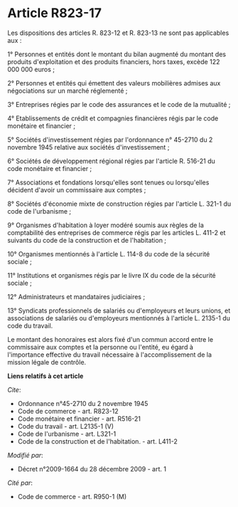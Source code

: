 # Article R823-17

Les dispositions des articles R. 823-12 et R. 823-13 ne sont pas applicables aux : 

1° Personnes et entités dont le montant du bilan augmenté du montant des produits d'exploitation et des produits financiers,
hors taxes, excède 122 000 000 euros ; 

2° Personnes et entités qui émettent des valeurs mobilières admises aux négociations sur un marché réglementé ; 

3° Entreprises régies par le code des assurances et le code de la mutualité ; 

4° Etablissements de crédit et compagnies financières régis par le code monétaire et financier ; 

5° Sociétés d'investissement régies par l'ordonnance n° 45-2710 du 2 novembre 1945 relative aux sociétés d'investissement ; 

6° Sociétés de développement régional régies par l'article R. 516-21 du code monétaire et financier ; 

7° Associations et fondations lorsqu'elles sont tenues ou lorsqu'elles décident d'avoir un commissaire aux comptes ; 

8° Sociétés d'économie mixte de construction régies par l'article L. 321-1 du code de l'urbanisme ; 

9° Organismes d'habitation à loyer modéré soumis aux règles de la comptabilité des entreprises de commerce régis par les
articles L. 411-2 et suivants du code de la construction et de l'habitation ; 

10° Organismes mentionnés à l'article L. 114-8 du code de la sécurité sociale ; 

11° Institutions et organismes régis par le livre IX du code de la sécurité sociale ; 

12° Administrateurs et mandataires judiciaires ; 

13° Syndicats professionnels de salariés ou d'employeurs et leurs unions, et associations de salariés ou d'employeurs
mentionnés à l'article L. 2135-1 du code du travail. 

Le montant des honoraires est alors fixé d'un commun accord entre le commissaire aux comptes et la personne ou l'entité, eu
égard à l'importance effective du travail nécessaire à l'accomplissement de la mission légale de contrôle.

**Liens relatifs à cet article**

_Cite_:

  - Ordonnance n°45-2710 du 2 novembre 1945
  - Code de commerce - art. R823-12
  - Code monétaire et financier - art. R516-21
  - Code du travail - art. L2135-1 (V)
  - Code de l'urbanisme - art. L321-1
  - Code de la construction et de l'habitation. - art. L411-2

_Modifié par_:

  - Décret n°2009-1664 du 28 décembre 2009 - art. 1

_Cité par_:

  - Code de commerce - art. R950-1 (M)
